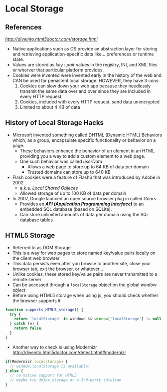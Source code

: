 # Local Storage

## References

<cite><http://diveinto.html5doctor.com/storage.html></cite>

- Native applications such as OS provide an abstraction layer for storing and retrieving application-specific data like... preferences or runtime state.
- Values are stored as _key : pair_ values in the registry, INI, and XML files or wherver that particular platform provides.
- Cookies were invented were invented early in the history of the web and CAN be used for persistent local storage. HOWEVER, they have 3 cons:
  1. Cookies can slow down your web app because they needlessly transmit the same data over and over since they are included in every HTTP request
  2. Cookies, included with every HTTP request, send data unencrypted
  3. Limited to about 4 KB of data

## History of Local Storage Hacks

- Microsoft invented something called DHTML (Dynamic HTML) Behaviors which, as a group, encapsulate specific functionality or behavior on a page.
  - These behaviors enhance the behavior of an element in an HTML providing you a way to add a custom element to a web page. 
  - One such behavior was called _userData_
    - Allows a web page to store up to 64 KB of data per domain
    - Trusted domains can store up to 640 KB
- Flash cookies were a feature of Flash6 that was introduced by Adobe in 2002
  - a.k.a. _Local Shared Objeces_
  - Allowed storage of up to 100 KB of data per domain
- In 2007, Google launced an open source browser plug in called _Gears_
  - Provides an ***API (Application Programming Interface)*** to an embedded SQL database (based on SQLite).
  - Can store unlimited amounts of data per domain using the SQ: database tables


## HTML5 Storage

- Referred to as DOM Storage
- This is a way for web pages to store named key/value pairs locally on the client web browser
- This data persists even after you browse to another site, close your browser tab, exit the browser, or whatever...
- Unlike cookies, these stored key/value pairs are never transmitted to a remote server
- Can be accessed through a `localStorage` object on the global _window object_
- Before using HTML5 storage when using js, you should check whether the browser supports it

```js
function supports_HTML5_storage() {
  try {
    return 'localStorage' in windown && window['localStorage'] != null;
  } catch (e) {
    return false;
  }
}
```

- Another way to check is using Modernizr <http://diveinto.html5doctor.com/detect.html#modernizr>

```js
if(Medernizr.localstorage) {
  // window.localStorage is available!
} else {
  // no native support for HTML5 
  // maybe try dojox.storage or a 3rd-party solution
}
```


